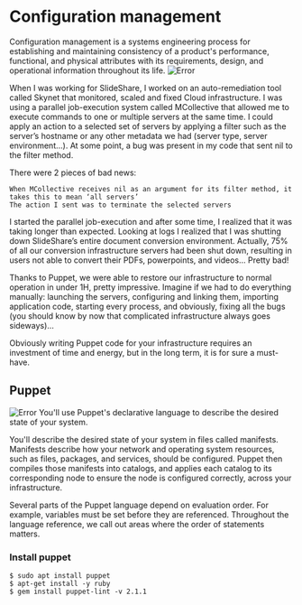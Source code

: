 # Configuration management

Configuration management is a systems engineering process for establishing and maintaining consistency of a product's performance, functional, and physical attributes with its requirements, design, and operational information throughout its life.
![Error](https://www.nasa.gov/sites/default/files/thumbnails/image/seh_figure_6-5_2_elements_config_mgmt.jpg)


When I was working for SlideShare, I worked on an auto-remediation tool called Skynet that monitored, scaled and fixed Cloud infrastructure. I was using a parallel job-execution system called MCollective that allowed me to execute commands to one or multiple servers at the same time. I could apply an action to a selected set of servers by applying a filter such as the server’s hostname or any other metadata we had (server type, server environment…). At some point, a bug was present in my code that sent nil to the filter method.

There were 2 pieces of bad news:

    When MCollective receives nil as an argument for its filter method, it takes this to mean ‘all servers’
    The action I sent was to terminate the selected servers

I started the parallel job-execution and after some time, I realized that it was taking longer than expected. Looking at logs I realized that I was shutting down SlideShare’s entire document conversion environment. Actually, 75% of all our conversion infrastructure servers had been shut down, resulting in users not able to convert their PDFs, powerpoints, and videos… Pretty bad!

Thanks to Puppet, we were able to restore our infrastructure to normal operation in under 1H, pretty impressive. Imagine if we had to do everything manually: launching the servers, configuring and linking them, importing application code, starting every process, and obviously, fixing all the bugs (you should know by now that complicated infrastructure always goes sideways)…

Obviously writing Puppet code for your infrastructure requires an investment of time and energy, but in the long term, it is for sure a must-have.

## Puppet
![Error](https://i.ytimg.com/vi/9vXM5AMBQqc/maxresdefault.jpg)
You'll use Puppet's declarative language to describe the desired state of your system.

You'll describe the desired state of your system in files called manifests. Manifests describe how your network and operating system resources, such as files, packages, and services, should be configured. Puppet then compiles those manifests into catalogs, and applies each catalog to its corresponding node to ensure the node is configured correctly, across your infrastructure.

Several parts of the Puppet language depend on evaluation order. For example, variables must be set before they are referenced. Throughout the language reference, we call out areas where the order of statements matters.

### Install puppet
```
$ sudo apt install puppet
$ apt-get install -y ruby
$ gem install puppet-lint -v 2.1.1